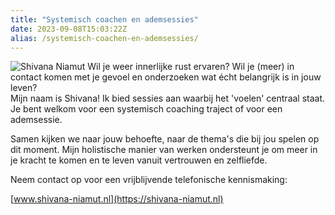 ```yaml
---
title: "Systemisch coachen en ademsessies"
date: 2023-09-08T15:03:22Z
alias: /systemisch-coachen-en-ademsessies/
---
```


![Shivana Niamut](https://res.cloudinary.com/piith/image/upload/2023/09/shivana2.jpg#align=right) Wil je weer innerlijke rust ervaren? Wil je (meer) in contact komen met je gevoel en onderzoeken wat écht belangrijk is in jouw leven?  
Mijn naam is Shivana! Ik bied sessies aan waarbij het 'voelen' centraal staat.  
Je bent welkom voor een systemisch coaching traject of voor een ademsessie.

Samen kijken we naar jouw behoefte, naar de thema's die bij jou spelen op dit moment. Mijn holistische manier van werken ondersteunt je om meer in je kracht te komen en te leven vanuit vertrouwen en zelfliefde.

Neem contact op voor een vrijblijvende telefonische kennismaking:

[www.shivana-niamut.nl](https://shivana-niamut.nl)
